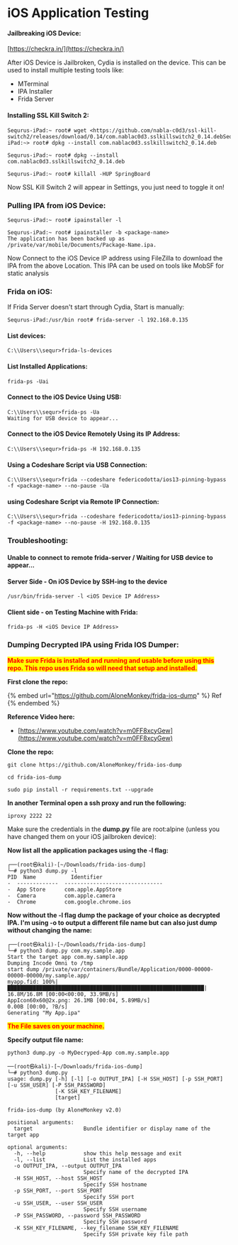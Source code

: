 # iOS Application Testing

#### Jailbreaking iOS Device:

[https://checkra.in/](https://checkra.in/)

After iOS Device is Jailbroken, Cydia is installed on the device. This can be used to install multiple testing tools like:

* MTerminal
* IPA Installer
* Frida Server

#### Installing SSL Kill Switch 2:

```
Sequrus-iPad:~ root# wget <https://github.com/nabla-c0d3/ssl-kill-switch2/releases/download/0.14/com.nablac0d3.sslkillswitch2_0.14.debSequrus-iPad:~> root# dpkg --install com.nablac0d3.sslkillswitch2_0.14.deb
```

```
Sequrus-iPad:~ root# dpkg --install com.nablac0d3.sslkillswitch2_0.14.deb
```

```
Sequrus-iPad:~ root# killall -HUP SpringBoard
```

Now SSL Kill Switch 2 will appear in Settings, you just need to toggle it on!

### Pulling IPA from iOS Device:

```
Sequrus-iPad:~ root# ipainstaller -l
```

```
Sequrus-iPad:~ root# ipainstaller -b <package-name>
The application has been backed up as /private/var/mobile/Documents/Package-Name.ipa.
```

Now Connect to the iOS Device IP address using FileZilla to download the IPA from the above Location. This IPA can be used on tools like MobSF for static analysis

### Frida on iOS:

If Frida Server doesn't start through Cydia, Start is manually:

```
Sequrus-iPad:/usr/bin root# frida-server -l 192.168.0.135
```

#### List devices:

```
C:\\Users\\sequr>frida-ls-devices
```

#### List Installed Applications:

```
frida-ps -Uai
```

#### Connect to the iOS Device Using USB:

```
C:\\Users\\sequr>frida-ps -Ua
Waiting for USB device to appear...
```

#### Connect to the iOS Device Remotely Using its IP Address:

```
C:\\Users\\sequr>frida-ps -H 192.168.0.135
```

#### Using a Codeshare Script via USB Connection:

```
C:\\Users\\sequr>frida --codeshare federicodotta/ios13-pinning-bypass -f <package-name> --no-pause -Ua
```

#### using Codeshare Script via Remote IP Connection:

```
C:\\Users\\sequr>frida --codeshare federicodotta/ios13-pinning-bypass -f <package-name> --no-pause -H 192.168.0.135
```

### Troubleshooting:

#### Unable to connect to remote frida-server / Waiting for USB device to appear...

#### Server Side - On iOS Device by SSH-ing to the device

```
/usr/bin/frida-server -l <iOS Device IP Address>
```

#### Client side - on Testing Machine with Frida:

```
frida-ps -H <iOS Device IP Address>
```

### Dumping Decrypted IPA using Frida IOS Dumper:

<mark style="color:red;">**Make sure Frida is installed and running and usable before using this repo. This repo uses Frida so will need that setup and installed.**</mark>

**First clone the repo:**

{% embed url="https://github.com/AloneMonkey/frida-ios-dump" %}
Ref
{% endembed %}

**Reference Video here:**

* [https://www.youtube.com/watch?v=m0FF8xcyGew](https://www.youtube.com/watch?v=m0FF8xcyGew)

**Clone the repo:**

```
git clone https://github.com/AloneMonkey/frida-ios-dump
```

```
cd frida-ios-dump
```

```
sudo pip install -r requirements.txt --upgrade
```

**In another Terminal open a ssh proxy and run the following:**

```
iproxy 2222 22
```

Make sure the credentials in the **dump.py** file are root:alpine (unless you have changed them on your iOS jailbroken device):

**Now list all the application packages using the -l flag:**

```
┌──(root㉿kali)-[~/Downloads/frida-ios-dump]
└─# python3 dump.py -l
PID  Name           Identifier                     
-  -------------  -------------------------------
-  App Store      com.apple.AppStore             
-  Camera         com.apple.camera               
-  Chrome         com.google.chrome.ios   
```

**Now without the -l flag dump the package of your choice as decrypted IPA. I'm using -o to output a different file name but can also just dump without changing the name:**

```
┌──(root㉿kali)-[~/Downloads/frida-ios-dump]
└─# python3 dump.py com.my.sample.app
Start the target app com.my.sample.app
Dumping Incode Omni to /tmp
start dump /private/var/containers/Bundle/Application/0000-00000-00000-00000/my.sample.app/
myapp.fid: 100%|██████████████████████████████████████████████████████████████| 16.8M/16.8M [00:00<00:00, 33.9MB/s]
AppIcon60x60@2x.png: 26.1MB [00:04, 5.89MB/s]                                                                     
0.00B [00:00, ?B/s]
Generating "My App.ipa"

```

<mark style="color:red;">**The File saves on your machine.**</mark>

**Specify output file name:**

```
python3 dump.py -o MyDecryped-App com.my.sample.app
```

```
──(root㉿kali)-[~/Downloads/frida-ios-dump]
└─# python3 dump.py                            
usage: dump.py [-h] [-l] [-o OUTPUT_IPA] [-H SSH_HOST] [-p SSH_PORT] [-u SSH_USER] [-P SSH_PASSWORD]
               [-K SSH_KEY_FILENAME]
               [target]

frida-ios-dump (by AloneMonkey v2.0)

positional arguments:
  target                Bundle identifier or display name of the target app

optional arguments:
  -h, --help            show this help message and exit
  -l, --list            List the installed apps
  -o OUTPUT_IPA, --output OUTPUT_IPA
                        Specify name of the decrypted IPA
  -H SSH_HOST, --host SSH_HOST
                        Specify SSH hostname
  -p SSH_PORT, --port SSH_PORT
                        Specify SSH port
  -u SSH_USER, --user SSH_USER
                        Specify SSH username
  -P SSH_PASSWORD, --password SSH_PASSWORD
                        Specify SSH password
  -K SSH_KEY_FILENAME, --key_filename SSH_KEY_FILENAME
                        Specify SSH private key file path

```
